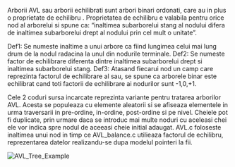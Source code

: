 Arborii AVL sau arborii echilibrati sunt arbori binari ordonati, care au in plus o
proprietate de echilibru .
Proprietatea de echilibru e valabila pentru orice nod al arborelui si spune ca: “inaltimea
subarborelui stang al nodului difera de inaltimea subarborelui drept al nodului prin cel
mult o unitate”.

Def1: Se numeste inaltime a unui arbore ca fiind lungimea celui mai lung drum de la
nodul radacina la unul din nodurile terminale.
Def2: Se numeste factor de echilibrare diferenta dintre inaltimea subarborelui drept si
inaltimea subarborelui stang.
Def3: Atasand fiecarui nod un camp care reprezinta factorul de echilibrare al sau, se
spune ca arborele binar este echilibrat cand toti factorii de echilibrare ai nodurilor sunt
-1,0,+1.

Cele 2 coduri sursa incarcate reprezinta  variante pentru tratarea arborilor AVL. Acesta se populeaza cu elemente aleatorii si se afiseaza elementele in urma traversarii in pre-ordine, in-ordine, post-ordine si pe nivel. Cheiele pot fi duplicate, prin urmare daca se introduc mai multe noduri cu aceleasi chei ele vor indica spre nodul de aceeasi cheie initial adaugat. AVL.c foloseste inaltimea unui nod  in timp ce AVL_balance.c utilieaza factorul de echilibru, reprezentarea datelor realizandu-se dupa modelul pointeri la fii.


![AVL_Tree_Example](https://user-images.githubusercontent.com/101703464/168899862-3ee855da-82f8-4c4b-969a-d8a0c291afa9.gif)

